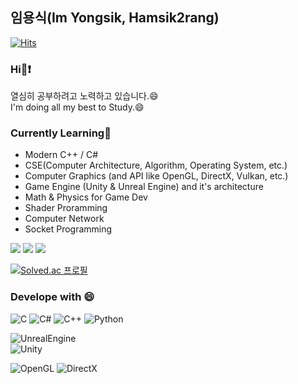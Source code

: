 ## 임용식(Im Yongsik, Hamsik2rang)  
[![Hits](https://hits.seeyoufarm.com/api/count/incr/badge.svg?url=https%3A%2F%2Fgithub.com%2FHamsik2rang%2Fhit-counter&count_bg=%237AC4A3&title_bg=%23A2ABB4&icon=&icon_color=%23B8B8B8&title=Visitors&edge_flat=false)](https://hits.seeyoufarm.com)
### Hi👋❗  
열심히 공부하려고 노력하고 있습니다.😄  
I'm doing all my best to Study.😄  

### Currently Learning🌱  
* Modern C++ / C#
* CSE(Computer Architecture, Algorithm, Operating System, etc.)
* Computer Graphics (and API like OpenGL, DirectX, Vulkan, etc.)
* Game Engine (Unity & Unreal Engine) and it's architecture
* Math & Physics for Game Dev
* Shader Proramming
* Computer Network
* Socket Programming

  
<img src="https://github-profile-trophy.vercel.app/?username=Hamsik2rang&row=2&column=4&theme=onedark">  
<img src="https://github-readme-streak-stats.herokuapp.com/?user=Hamsik2rang&theme=onedark">  
<img src="https://github-readme-stats.vercel.app/api?username=Hamsik2rang&show_icons=true&count_private=true&theme=onedark">  
<!--<img src="https://github-readme-stats.vercel.app/api/top-langs/?username=Hamsik2rang&theme=dark&layout=compact&langs_count=5">
<img src="https://github-readme-solvedac.hyp3rflow.vercel.app/api/?handle=lvhi0607">-->

[![Solved.ac 프로필](http://mazassumnida.wtf/api/v2/generate_badge?boj=lvhi0607)](https://solved.ac/lvhi0607)

### Develope with 😄
![C](https://img.shields.io/badge/-C-000000?logo=C&style=flat)  ![C#](https://img.shields.io/badge/-C%23-000000?logo=Csharp&style=flat) ![C++](https://img.shields.io/badge/-C++-000000?logo=C%2B%2B&style=flat)  ![Python](https://img.shields.io/badge/-Python-00498c?logo=Python&style=flat)  
  
![UnrealEngine](https://img.shields.io/badge/-UnrealEngine-a3a5a7?logo=UnrealEngine&style=flat)  
![Unity](https://img.shields.io/badge/-Unity-a3a5a7?logo=Unity&style=flat)  
  
![OpenGL](https://img.shields.io/badge/-OpenGL-93a9d1?logo=OpenGL&style=flat)
![DirectX](https://img.shields.io/badge/-DirectX-93a9d1?logo=DirectX&style=flat)

<!--
**Hamsik2rang/Hamsik2rang** is a ✨ _special_ ✨ repository because its `README.md` (this file) appears on your GitHub profile.

Here are some ideas to get you started:

- 🔭 I’m currently working on ...
- 🌱 I’m currently learning ...
- 👯 I’m looking to collaborate on ...
- 🤔 I’m looking for help with ...
- 💬 Ask me about ...
- 📫 How to reach me: ...
- 😄 Pronouns: ...
- ⚡ Fun fact: ...

deprecated links

![trophy](https://github-profile-trophy.vercel.app/?username=Hamsik2rang)
![Anurag's GitHub stats](https://github-readme-stats.vercel.app/api?username=Hamsik2rang&count_private=true)  
[![Top Langs](https://github-readme-stats.vercel.app/api/top-langs/?username=Hamsik2rang&layout=compact)](https://github.com/anuraghazra/github-readme-stats) 
![Hamsik2rang's solved.ac stats](https://github-readme-solvedac.hyp3rflow.vercel.app/api/?handle=lvhi0607)
[![Solved.ac 프로필](http://mazassumnida.wtf/api/v2/generate_badge?boj=lvhi0607)](https://solved.ac/lvhi0607)
-->
